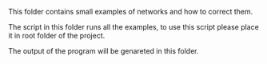 This folder contains small examples of networks and how to correct them.

The script in this folder runs all the examples, to use this script please place it in root folder of the project.

The output of the program will be genareted in this folder.
